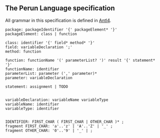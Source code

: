 ## The Perun Language specification


All grammar in this specification is defined in [Antl4](http://www.antlr.org/).


```
package: packageIdentifier '{' packageElement* '}'
packageElement: class | function

class: identifier '{' field* method* '}'
field: variableDeclaration ';'
method: function

function: functionName '(' parameterList? ')' result '{' statement* '}'
functionName: identifier
parameterList: parameter (',' parameter)*
parameter: variableDeclaration

statement: assignment | TODO


variableDeclaration: variableName variableType
variableName: identifier
variableType: identifier


IDENTIFIER: FIRST_CHAR ( FIRST_CHAR | OTHER_CHAR )* ;
fragment FIRST_CHAR: 'a'..'z' | 'A'..'Z' | '_' ;
fragment OTHER_CHAR: '0'..'9' | '_' | ;

```


